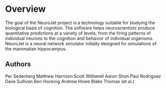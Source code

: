 Overview
========

The goal of the NeuroJet project is a technology suitable for studying the biological basis of cognition. The software helps neuroscientists produce quantitative predictions at a variety of levels;
from the firing patterns of individual neurons to the cognition and behavior of individual organisms. NeuroJet is a neural network simulator initially designed for simulations of the mammalian
hippocampus.

Authors
-------
Per Sederberg
Matthew Harrison
Scott Witherell
Aaron Shon
Paul Rodriguez
Dave Sullivan
Ben Hocking
Andrew Howe
Blake Thomas
(et al.)